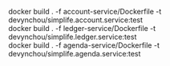 docker build . -f account-service/Dockerfile -t devynchou/simplife.account.service:test   
docker build . -f ledger-service/Dockerfile -t devynchou/simplife.ledger.service:test   
docker build . -f agenda-service/Dockerfile -t devynchou/simplife.agenda.service:test    